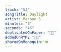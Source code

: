 ```yaml
---
track: "53"
songTitle: Daylight
artist: Maroon 5
minutes: "3"
seconds: "46"
duplicatedOnPaper: "👍🏻"
addedOnRYM: "👍🏻"
sharedOnMonoquin: ❌
---
```

